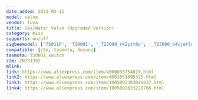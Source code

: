 ```yaml
---
date_added: 2021-03-11
model: valve
vendor: Tuya
title: Gas/Water Valve (Upgraded Version)
category: misc
supports: on/off
zigbeemodel: ['TS011F', 'TS0001', '_TZ3000_rk2yzt0u', '_TZ3000_o4cjetlm','_TZ3000_h3noz0a5', '_TYZB01_4tlksk8a']
compatible: [z2m, tasmota, deconz]
tasmota: TS0001_switch
z2m: ZN231392
mlink: 
link: https://www.aliexpress.com/item/4000033754819.html
link2: https://www.aliexpress.com/item/4001051095315.html
link3: https://www.aliexpress.com/item/1005002383016037.html
link4: https://www.aliexpress.com/item/1005002633228786.html
---
```

